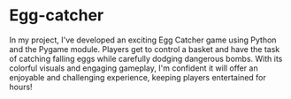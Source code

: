 # Egg-catcher

In my project, I've developed an exciting Egg Catcher game using Python and the Pygame module. Players get to control a basket and have the task of catching falling eggs while carefully dodging dangerous bombs. With its colorful visuals and engaging gameplay, I'm confident it will offer an enjoyable and challenging experience, keeping players entertained for hours!
